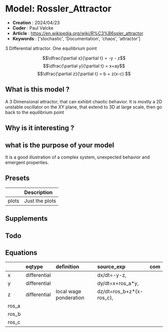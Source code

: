 # Model: Rossler_Attractor


* **Creation** :  2024/04/23
* **Coder**    : Paul Valcke
* **Article**  : https://en.wikipedia.org/wiki/R%C3%B6ssler_attractor
* **Keywords** : ['stochastic', 'Documentation', 'chaos', 'attractor']


3 Differential attractor. One equilibrium point

$$\dfrac{\partial x}{\partial t} = -y - z$$
$$\dfrac{\partial y}{\partial t} = x+ay$$
$$\dfrac{\partial z}{\partial t} = b + z(x-c) $$


## What is this model ?

A 3 Dimensional attractor, that can exhibit chaotic behavior. 
It is mostly a 2D unstable oscillator on the XY plane, that extend to 3D at large scale, then go back to the equilibrium point

## Why is it interesting ?

## what is the purpose of your model

It is a good illustration of a complex system, unexpected behavior and emergent properties.


## Presets
|       | Description    |
|:------|:---------------|
| plots | Just the plots |
## Supplements

## Todo

## Equations
|       | eqtype       | definition             | source_exp               | com   |
|:------|:-------------|:-----------------------|:-------------------------|:------|
| x     | differential |                        | dx/dt=-y-z,              |       |
| y     | differential |                        | dy/dt=x+ros_a*y,         |       |
| z     | differential | local wage ponderation | dz/dt=ros_b+z*(x-ros_c), |       |
| ros_a |              |                        |                          |       |
| ros_b |              |                        |                          |       |
| ros_c |              |                        |                          |       |